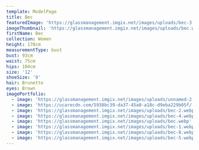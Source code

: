```yaml
---
template: ModelPage
title: Bec
featuredImage: 'https://glassmanagement.imgix.net/images/uploads/bec-3.webp'
imageThumbnail: 'https://glassmanagement.imgix.net/images/uploads/bec.webp'
firstName: Bec
collection: Women
height: 178cm
measurementType: bust
bust: 93cm
waist: 75cm
hips: 104cm
size: '12'
shoeSize: '9'
hair: Brunette
eyes: Brown
imagePortfolio:
  - image: 'https://glassmanagement.imgix.net/images/uploads/unnamed-2.jpg'
  - image: 'https://ucarecdn.com/5938bc39-da37-45a0-a18c-d9eba229b05f/'
  - image: 'https://glassmanagement.imgix.net/images/uploads/bec-2.webp'
  - image: 'https://glassmanagement.imgix.net/images/uploads/bec-4.webp'
  - image: 'https://glassmanagement.imgix.net/images/uploads/bec.webp'
  - image: 'https://glassmanagement.imgix.net/images/uploads/bec-1.webp'
  - image: 'https://glassmanagement.imgix.net/images/uploads/bec-8.webp'
  - image: 'https://glassmanagement.imgix.net/images/uploads/bec-5.webp'
---
```


